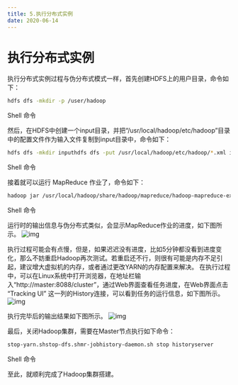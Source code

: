 ```yaml
---
title: 5.执行分布式实例
date: 2020-06-14
---
```


# 执行分布式实例

执行分布式实例过程与伪分布式模式一样，首先创建HDFS上的用户目录，命令如下：

```bash
hdfs dfs -mkdir -p /user/hadoop
```

Shell 命令

然后，在HDFS中创建一个input目录，并把“/usr/local/hadoop/etc/hadoop”目录中的配置文件作为输入文件复制到input目录中，命令如下：

```bash
hdfs dfs -mkdir inputhdfs dfs -put /usr/local/hadoop/etc/hadoop/*.xml input
```

Shell 命令

接着就可以运行 MapReduce 作业了，命令如下：

```bash
hadoop jar /usr/local/hadoop/share/hadoop/mapreduce/hadoop-mapreduce-examples-3.1.3.jar grep input output 'dfs[a-z.]+'
```

Shell 命令

运行时的输出信息与伪分布式类似，会显示MapReduce作业的进度，如下图所示。
![img](http://dblab.xmu.edu.cn/blog/wp-content/uploads/2020/07/hadoop-distributed-install09.png)

执行过程可能会有点慢，但是，如果迟迟没有进度，比如5分钟都没看到进度变化，那么不妨重启Hadoop再次测试。若重启还不行，则很有可能是内存不足引起，建议增大虚拟机的内存，或者通过更改YARN的内存配置来解决。
在执行过程中，可以在Linux系统中打开浏览器，在地址栏输入“http://master:8088/cluster”，通过Web界面查看任务进度，在Web界面点击 “Tracking UI” 这一列的History连接，可以看到任务的运行信息，如下图所示。
![img](http://dblab.xmu.edu.cn/blog/wp-content/uploads/2020/07/hadoop-distributed-install10.png)

执行完毕后的输出结果如下图所示。
![img](http://dblab.xmu.edu.cn/blog/wp-content/uploads/2020/07/hadoop-distributed-install11.png)

最后，关闭Hadoop集群，需要在Master节点执行如下命令：

```bash
stop-yarn.shstop-dfs.shmr-jobhistory-daemon.sh stop historyserver
```

Shell 命令

至此，就顺利完成了Hadoop集群搭建。